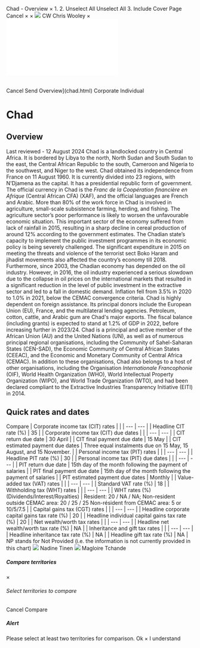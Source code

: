 Chad - Overview
×
1.
2.
Unselect All
Unselect All
3.
Include Cover Page
Cancel
×
×
![](-/media/world-wide-tax-summaries/attachments/global---chris-wooley.ashx%3Frev=ac5e5f3223b34096b1afc2a6009c7320&revision=ac5e5f32-23b3-4096-b1af-c2a6009c7320&hash=859B7ADC84DC2CBEC9760E9E6EE7DE6D0A8BFCDF)
CW
Chris Wooley
×
![](chad.html)
######
Cancel
Send
Overview](chad.html)
Corporate
Individual
# Chad
## Overview
Last reviewed - 12 August 2024
Chad is a landlocked country in Central Africa. It is bordered by Libya to the north, North Sudan and South Sudan to the east, the Central African Republic to the south, Cameroon and Nigeria to the southwest, and Niger to the west. Chad obtained its independence from France on 11 August 1960. It is currently divided into 23 regions, with N'Djamena as the capital. It has a presidential republic form of government. The official currency in Chad is the *Franc de la Coopération financière en Afrique* (Central African CFA) (XAF), and the official languages are French and Arabic.
More than 80% of the work force in Chad is involved in agriculture, small-scale subsistence farming, herding, and fishing.
The agriculture sector’s poor performance is likely to worsen the unfavourable economic situation. This important sector of the economy suffered from lack of rainfall in 2015, resulting in a sharp decline in cereal production of around 12% according to the government estimates. The Chadian state’s capacity to implement the public investment programmes in its economic policy is being severely challenged. The significant expenditure in 2015 on meeting the threats and violence of the terrorist sect Boko Haram and jihadist movements also affected the country’s economy till 2018.
Furthermore, since 2003, the Chadian economy has depended on the oil industry. However, in 2016, the oil industry experienced a serious slowdown due to the collapse in oil prices on the international markets that resulted in a significant reduction in the level of public investment in the extractive sector and led to a fall in domestic demand.
Inflation fell from 3.5% in 2020 to 1.0% in 2021, below the CEMAC convergence criteria.
Chad is highly dependent on foreign assistance. Its principal donors include the European Union (EU), France, and the multilateral lending agencies. Petroleum, cotton, cattle, and Arabic gum are Chad's major exports.
The fiscal balance (including grants) is expected to stand at 1.2% of GDP in 2022, before increasing further in 2023/24.
Chad is a principal and active member of the African Union (AU) and the United Nations (UN), as well as of numerous principal regional organisations, including the Community of Sahel-Saharan States (CEN-SAD), the Economic Community of Central African States (CEEAC), and the Economic and Monetary Community of Central Africa (CEMAC). In addition to these organisations, Chad also belongs to a host of other organisations, including the Organisation *Internationale Francophonie* (OIF), World Health Organization (WHO), World Intellectual Property Organization (WIPO), and World Trade Organization (WTO), and had been declared compliant to the Extractive Industries Transparency Initiative (EITI) in 2014.
## Quick rates and dates
Compare
| Corporate income tax (CIT) rates | |
| --- | --- |
| Headline CIT rate (%) | 35 |
| Corporate income tax (CIT) due dates | |
| --- | --- |
| CIT return due date | 30 April |
| CIT final payment due date | 15 May |
| CIT estimated payment due dates | Three equal instalments due on 15 May, 15 August, and 15 November. |
| Personal income tax (PIT) rates | |
| --- | --- |
| Headline PIT rate (%) | 30 |
| Personal income tax (PIT) due dates | |
| --- | --- |
| PIT return due date | 15th day of the month following the payment of salaries |
| PIT final payment due date | 15th day of the month following the payment of salaries |
| PIT estimated payment due dates | Monthly |
| Value-added tax (VAT) rates | |
| --- | --- |
| Standard VAT rate (%) | 18 |
| Withholding tax (WHT) rates | |
| --- | --- |
| WHT rates (%) (Dividends/Interest/Royalties) | Resident: 20 / NA / NA;  Non-resident outside CEMAC area: 20 / 25 / 25  Non-résident from CEMAC area: 5 or 10/5/7.5 |
| Capital gains tax (CGT) rates | |
| --- | --- |
| Headline corporate capital gains tax rate (%) | 20 |
| Headline individual capital gains tax rate (%) | 20 |
| Net wealth/worth tax rates | |
| --- | --- |
| Headline net wealth/worth tax rate (%) | NA |
| Inheritance and gift tax rates | |
| --- | --- |
| Headline inheritance tax rate (%) | NA |
| Headline gift tax rate (%) | NA |
NP stands for Not Provided (i.e. the information is not currently provided in this chart)
![](-/media/world-wide-tax-summaries/attachments/chad---nadine-tinen.ashx%3Frev=69fd294436884bc4b9c1391c0db02075&revision=69fd2944-3688-4bc4-b9c1-391c0db02075&hash=AEADCE6257456107D761E6E182C043DBA660E12D)
Nadine Tinen
![](-/media/world-wide-tax-summaries/chadmagloire-tchandechad--magloire-tchandepng20221103081237186.ashx%3Frev=87b35679424a41619133f979cee6c1c9&revision=87b35679-424a-4161-9133-f979cee6c1c9&hash=54D3D2B27044D503E7971A0A9D3AD9D0E02EF475)
Magloire Tchande
##### Compare territories
×
###### Select territories to compare
#####
Cancel
Compare
##### Alert
Please select at least two territories for comparison.
Ok
×
I understand